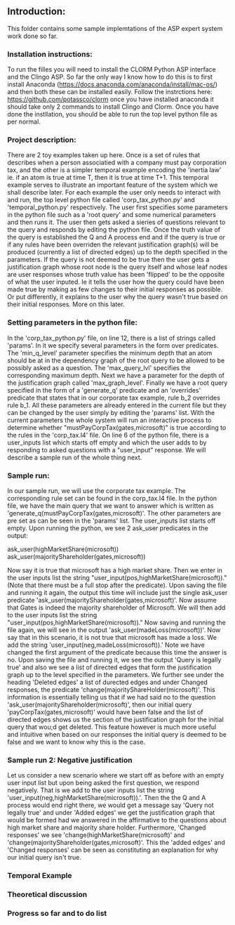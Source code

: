 ## Introduction:
This folder contains some sample implemtations of the ASP expert system work done so far. 

### Installation instructions:
To run the filles you will need to install the CLORM Python ASP interface and the Clingo ASP. So far the only way I know how to do this is to first install Anaconda (https://docs.anaconda.com/anaconda/install/mac-os/) and then both these can be installed easily. Follow the instrctions here: https://github.com/potassco/clorm once you have installed anaconda it should take only 2 commands to install Clingo and Clorm. Once you have done the instllation, you should be able to run the top level python file as per normal.

### Project description:
There are 2 toy examples taken up here. Once is a set of rules that describes when a person associatied with a company must pay corporation tax, and the other is a simpler temporal example encoding the 'inertia law' ie. if an atom is true at time T, then it is true at time T+1. This temporal example serves to illustrate an important feature of the system which we shall describe later. For each example the user only needs to interact with and run, the top level python file called 'corp_tax_python.py' and 'temporal_python.py' respectively. The user first specifies some parameters in the python file such as a 'root query' and some numerical parameters and then runs it. The user then gets asked a sieries of questions relevant to the query and responds by editing the python file. Once the truth value of the query is established the Q and A process end and if the query is true or if any rules have been overriden the relevant justification graph(s) will be produced (currently a list of directed edges) up to the depth specified in the parameters. If the query is not deemed to be true then the user gets a justification graph whose root node is the query itself and whose leaf nodes are user responses whose truth value has been 'flipped' to be the opposite of what the user inputed. Ie it tells the user how the query could have been made true by making as few changes to their initial responses as possible. Or put differently, it explains to the user why the query wasn't true based on their initial responses. More on this later.  

### Setting parameters in the python file:
In the 'corp_tax_python.py' file, on line 12, there is a list of strings called 'params'. In it we specify several parameters in the form over predicates. The 'min_q_level' parameter specifies the minimum depth that an atom should be at in the dependency graph of the root query to be allowed to be possibly asked as a question. The 'max_query_lvl' specifies the corresponding maximum depth. Next we have a parameter for the depth of the justification graph called 'max_graph_level'. Finally we have a root query specified in the form of a 'generate_q' predicate and an 'overrides' predicate that states that in our corporate tax example, rule b_2 overrides rule b_1. All these parameters are already entered in the current file but they can be changed by the user simply by editing the 'params' list. With the current parameters the whole system will run an interactive process to determine whether "mustPayCorpTax(gates,microsoft)" is true according to the rules in the 'corp_tax.l4' file. On line 6 of the python file, there is a user_inputs list which starts off empty and which the user adds to by responding to asked questions with a "user_input" response. We will describe a sample run of the whole thing next. 

### Sample run:
In our sample run, we will use the corporate tax example. The corresponding rule set can be found in the corp_tax.l4 file. In the python file, we have the main query that we want to answer which is written as 
'generate_q(mustPayCorpTax(gates,microsoft)'. The other parameters are pre set as can be seen in the 'params' list. The user_inputs list starts off empty. Upon running the python, we see 2 ask_user predicates in the output:

ask_user(highMarketShare(microsoft))
ask_user(majorityShareholder(gates,microsoft))

Now say it is true that microsoft has a high market share. Then we enter in the user inputs list the string "user_input(pos,highMarketShare(microsoft))." (Note that there must be a full stop after the predicate). Upon saving the file and running it again, the output this time will include just the single ask_user predicate 'ask_user(majorityShareholder(gates,microsoft)'. Now assume that Gates is indeed the majority shareholder of Microsoft. We will then add to the user inputs list the string "user_input(pos,highMarketShare(microsoft))." Now saving and running the file again, we will see in the output 'ask_user(madeLoss(microsoft))'. Now say that in this scenario, it is not true that microsoft has made a loss. We add the string 'user_input(neg,madeLoss(microsoft)).' Note we have changed the first argument of the predicate because this time the answer is no. Upon saving the file and running it, we see the output 'Query is legally true' and also we see a list of directed edges that form the justification graph up to the level specified in the parameters. We further see under the heading 'Deleted edges' a list of durected edges and under Changed responses, the predicate 'change(majorityShareHolder(microsoft)'. This information is essentially telling us that if we had said no to the question 'ask_user(majorityShareholder(microsoft)', then our initial query 'payCorpTax(gates,microsoft)' would have been false and the list of directed edges shows us the section of the justification graph for the initial query that wou;d get deleted. This feature however is much more useful and intuitive when based on our responses the initial query is deemed to be false and we want to know why this is the case.  


### Sample run 2: Negative justification
Let us consider a new scenario where we start off as before with an empty user input list but upon being asked the first question, we respond negatively. That is we add to the user inputs list the string 'user_input(neg,highMarketShare(microsoft)).'. Then the the Q and A process would end right there, we would get a message say 'Query not legally true' and under 'Added edges' we get the justification graph that would be formed had we answered in the affirmative to the questions about high market share and majority share holder. Furthermore, 'Changed responses' we see 'change(highMarketShare(microsoft)' and 'change(majorityShareholder(gates,microsoft)'. This the 'added edges' and 'Changed responses' can be seen as constituting an explanation for why our initial query isn't true.    

### Temporal Example


### Theoretical discussion


### Progress so far and to do list

